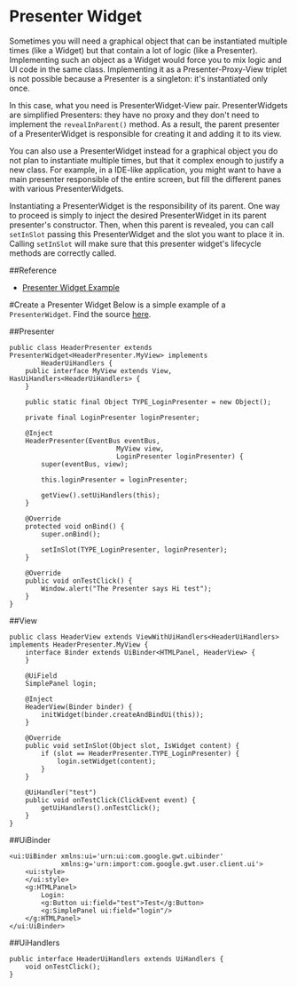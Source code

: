 # Presenter Widget

Sometimes you will need a graphical object that can be instantiated multiple times (like a Widget) but that contain a lot of logic (like a Presenter). Implementing such an object as a Widget would force you to mix logic and UI code in the same class. Implementing it as a Presenter-Proxy-View triplet is not possible because a Presenter is a singleton: it's instantiated only once.

In this case, what you need is PresenterWidget-View pair. PresenterWidgets are simplified Presenters: they have no proxy and they don't need to implement the `revealInParent()` method. As a result, the parent presenter of a PresenterWidget is responsible for creating it and adding it to its view.

You can also use a PresenterWidget instead for a graphical object you do not plan to instantiate multiple times, but that it complex enough to justify a new class. For example, in a IDE-like application, you might want to have a main presenter responsible of the entire screen, but fill the different panes with various PresenterWidgets.

Instantiating a PresenterWidget is the responsibility of its parent. One way to proceed is simply to inject the desired PresenterWidget in its parent presenter's constructor. Then, when this parent is revealed, you can call `setInSlot` passing this PresenterWidget and the slot you want to place it in. Calling `setInSlot` will make sure that this presenter widget's lifecycle methods are correctly called.

##Reference
* [Presenter Widget Example](https://github.com/ArcBees/ArcBees-tools/tree/master/archetypes/gwtp-appengine-objectify/src/main/java/com/arcbees/project/client/application/widget/header)

#Create a Presenter Widget
Below is a simple example of a `PresenterWidget`. Find the source [here](https://github.com/ArcBees/ArcBees-tools/tree/master/archetypes/gwtp-appengine-objectify/src/main/java/com/arcbees/project/client/application/widget/header).

##Presenter

```
public class HeaderPresenter extends PresenterWidget<HeaderPresenter.MyView> implements
        HeaderUiHandlers {
    public interface MyView extends View, HasUiHandlers<HeaderUiHandlers> {
    }

    public static final Object TYPE_LoginPresenter = new Object();

    private final LoginPresenter loginPresenter;

    @Inject
    HeaderPresenter(EventBus eventBus,
                           MyView view,
                           LoginPresenter loginPresenter) {
        super(eventBus, view);

        this.loginPresenter = loginPresenter;

        getView().setUiHandlers(this);
    }

    @Override
    protected void onBind() {
        super.onBind();

        setInSlot(TYPE_LoginPresenter, loginPresenter);
    }

    @Override
    public void onTestClick() {
        Window.alert("The Presenter says Hi test");
    }
}
```

##View

```
public class HeaderView extends ViewWithUiHandlers<HeaderUiHandlers> implements HeaderPresenter.MyView {
    interface Binder extends UiBinder<HTMLPanel, HeaderView> {
    }

    @UiField
    SimplePanel login;

    @Inject
    HeaderView(Binder binder) {
        initWidget(binder.createAndBindUi(this));
    }

    @Override
    public void setInSlot(Object slot, IsWidget content) {
        if (slot == HeaderPresenter.TYPE_LoginPresenter) {
            login.setWidget(content);
        }
    }

    @UiHandler("test")
    public void onTestClick(ClickEvent event) {
        getUiHandlers().onTestClick();
    }
}
```

##UiBinder

```
<ui:UiBinder xmlns:ui='urn:ui:com.google.gwt.uibinder'
             xmlns:g='urn:import:com.google.gwt.user.client.ui'>
    <ui:style>
    </ui:style>
    <g:HTMLPanel>
        Login:
        <g:Button ui:field="test">Test</g:Button>
        <g:SimplePanel ui:field="login"/>
    </g:HTMLPanel>
</ui:UiBinder>
```

##UiHandlers

```
public interface HeaderUiHandlers extends UiHandlers {
    void onTestClick();
}
```
